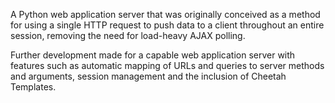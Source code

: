 A Python web application server that was originally conceived as a method for using a single HTTP request to push data to a client throughout an entire session, removing the need for load-heavy AJAX polling.

Further development made for a capable web application server with features such as automatic mapping of URLs and queries to server methods and arguments, session management and the inclusion of Cheetah Templates.
